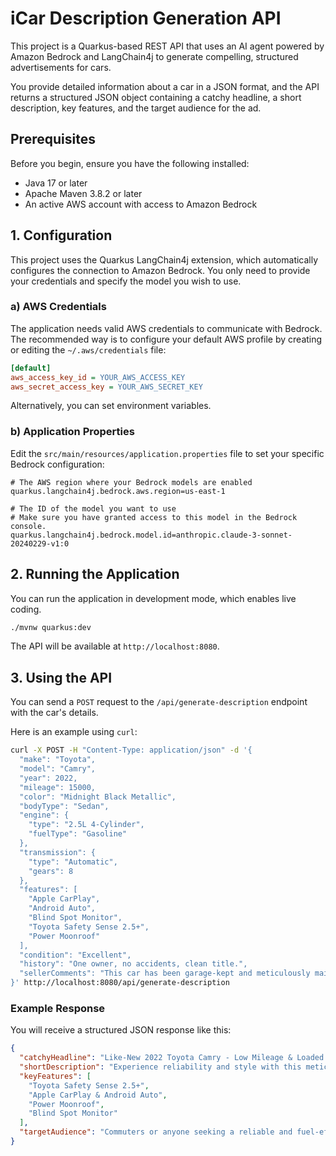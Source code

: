 # iCar Description Generation API

This project is a Quarkus-based REST API that uses an AI agent powered by Amazon Bedrock and LangChain4j to generate compelling, structured advertisements for cars.

You provide detailed information about a car in a JSON format, and the API returns a structured JSON object containing a catchy headline, a short description, key features, and the target audience for the ad.

## Prerequisites

Before you begin, ensure you have the following installed:

- Java 17 or later
- Apache Maven 3.8.2 or later
- An active AWS account with access to Amazon Bedrock

## 1. Configuration

This project uses the Quarkus LangChain4j extension, which automatically configures the connection to Amazon Bedrock. You only need to provide your credentials and specify the model you wish to use.

### a) AWS Credentials

The application needs valid AWS credentials to communicate with Bedrock. The recommended way is to configure your default AWS profile by creating or editing the `~/.aws/credentials` file:

```ini
[default]
aws_access_key_id = YOUR_AWS_ACCESS_KEY
aws_secret_access_key = YOUR_AWS_SECRET_KEY
```

Alternatively, you can set environment variables.

### b) Application Properties

Edit the `src/main/resources/application.properties` file to set your specific Bedrock configuration:

```properties
# The AWS region where your Bedrock models are enabled
quarkus.langchain4j.bedrock.aws.region=us-east-1

# The ID of the model you want to use
# Make sure you have granted access to this model in the Bedrock console.
quarkus.langchain4j.bedrock.model.id=anthropic.claude-3-sonnet-20240229-v1:0
```

## 2. Running the Application

You can run the application in development mode, which enables live coding.

```bash
./mvnw quarkus:dev
```

The API will be available at `http://localhost:8080`.

## 3. Using the API

You can send a `POST` request to the `/api/generate-description` endpoint with the car's details. 

Here is an example using `curl`:

```bash
curl -X POST -H "Content-Type: application/json" -d '{ 
  "make": "Toyota",
  "model": "Camry",
  "year": 2022,
  "mileage": 15000,
  "color": "Midnight Black Metallic",
  "bodyType": "Sedan",
  "engine": {
    "type": "2.5L 4-Cylinder",
    "fuelType": "Gasoline"
  },
  "transmission": {
    "type": "Automatic",
    "gears": 8
  },
  "features": [
    "Apple CarPlay",
    "Android Auto",
    "Blind Spot Monitor",
    "Toyota Safety Sense 2.5+",
    "Power Moonroof"
  ],
  "condition": "Excellent",
  "history": "One owner, no accidents, clean title.",
  "sellerComments": "This car has been garage-kept and meticulously maintained. All service records are available. It is a non-smoker car and is in like-new condition."
}' http://localhost:8080/api/generate-description
```

### Example Response

You will receive a structured JSON response like this:

```json
{
  "catchyHeadline": "Like-New 2022 Toyota Camry - Low Mileage & Loaded!",
  "shortDescription": "Experience reliability and style with this meticulously maintained 2022 Toyota Camry. With only 15,000 miles and a single owner, this vehicle is in excellent, like-new condition and comes packed with modern safety and entertainment features.",
  "keyFeatures": [
    "Toyota Safety Sense 2.5+",
    "Apple CarPlay & Android Auto",
    "Power Moonroof",
    "Blind Spot Monitor"
  ],
  "targetAudience": "Commuters or anyone seeking a reliable and fuel-efficient sedan."
}
```